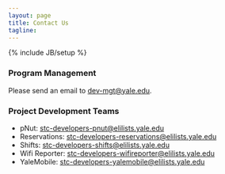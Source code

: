 ```yaml
---
layout: page
title: Contact Us
tagline: 
---
```

{% include JB/setup %}

### Program Management
Please send an email to [dev-mgt@yale.edu](mailto:dev-mgt@yale.edu).

### Project Development Teams
- pNut: [stc-developers-pnut@elilists.yale.edu](mailto:stc-developers-pnut@elilists.yale.edu)
- Reservations: [stc-developers-reservations@elilists.yale.edu](mailto:stc-developers-reservations@elilists.yale.edu)
- Shifts: [stc-developers-shifts@elilists.yale.edu](mailto:stc-developers-shifts@elilists.yale.edu)
- Wifi Reporter: [stc-developers-wifireporter@elilists.yale.edu](mailto:stc-developers-wifireporter@elilists.yale.edu)
- YaleMobile: [stc-developers-yalemobile@elilists.yale.edu](mailto:stc-developers-yalemobile@elilists.yale.edu)

